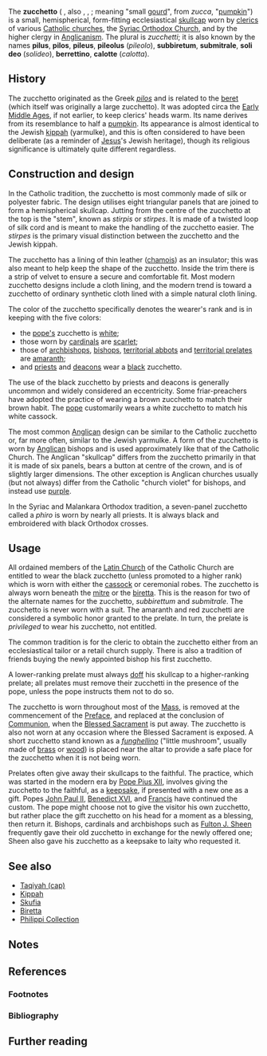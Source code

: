 The **zucchetto** ( , also , , ; meaning "small
[gourd](gourd "wikilink")", from *zucca*,
"[pumpkin](pumpkin "wikilink")") is a small, hemispherical, form-fitting
ecclesiastical [skullcap](cap "wikilink") worn by
[clerics](clergy "wikilink") of various [Catholic
churches](Catholic_church "wikilink"), the [Syriac Orthodox
Church](Syriac_Orthodox_Church "wikilink"), and by the higher clergy in
[Anglicanism](Anglicanism "wikilink"). The plural is *zucchetti*; it is
also known by the names **pilus**, **pilos**, **pileus**, **pileolus**
(*pileolo*), **subbiretum**, **submitrale**, **soli deo** (*solideo*),
**berrettino**, **calotte** (*calotta*).

## History

The zucchetto originated as the Greek *[pilos](Pileus_(hat) "wikilink")*
and is related to the [beret](beret "wikilink") (which itself was
originally a large zucchetto). It was adopted circa the [Early Middle
Ages](Early_Middle_Ages "wikilink"), if not earlier, to keep clerics'
heads warm. Its name derives from its resemblance to half a
[pumpkin](pumpkin "wikilink"). Its appearance is almost identical to the
Jewish [kippah](kippah "wikilink") (yarmulke), and this is often
considered to have been deliberate (as a reminder of
[Jesus](Jesus "wikilink")'s Jewish heritage), though its religious
significance is ultimately quite different regardless.

## Construction and design

In the Catholic tradition, the zucchetto is most commonly made of silk
or polyester fabric. The design utilises eight triangular panels that
are joined to form a hemispherical skullcap. Jutting from the centre of
the zucchetto at the top is the "stem", known as *stirpis* or *stirpes*.
It is made of a twisted loop of silk cord and is meant to make the
handling of the zucchetto easier. The *stirpes* is the primary visual
distinction between the zucchetto and the Jewish kippah.

The zucchetto has a lining of thin leather
([chamois](Chamois_leather "wikilink")) as an insulator; this was also
meant to help keep the shape of the zucchetto. Inside the trim there is
a strip of velvet to ensure a secure and comfortable fit. Most modern
zucchetto designs include a cloth lining, and the modern trend is toward
a zucchetto of ordinary synthetic cloth lined with a simple natural
cloth lining.

The color of the zucchetto specifically denotes the wearer's rank and is
in keeping with the five colors:

-   the [pope's](Pope "wikilink") zucchetto is
    [white](white "wikilink");
-   those worn by [cardinals](Cardinal_(Catholic_Church) "wikilink") are
    [scarlet](scarlet_(color) "wikilink");
-   those of [archbishops](archbishop "wikilink"),
    [bishops](Bishop_in_the_Catholic_Church "wikilink"), [territorial
    abbots](Territorial_abbey "wikilink") and [territorial
    prelates](territorial_prelate "wikilink") are
    [amaranth](Amaranth_(color) "wikilink");
-   and [priests](Priesthood_in_the_Catholic_Church "wikilink") and
    [deacons](deacon "wikilink") wear a [black](black "wikilink")
    zucchetto.

The use of the black zucchetto by priests and deacons is generally
uncommon and widely considered an eccentricity. Some friar-preachers
have adopted the practice of wearing a brown zucchetto to match their
brown habit. The [pope](pope "wikilink") customarily wears a white
zucchetto to match his white cassock.

The most common [Anglican](Anglican "wikilink") design can be similar to
the Catholic zucchetto or, far more often, similar to the Jewish
yarmulke. A form of the zucchetto is worn by
[Anglican](Anglican "wikilink") bishops and is used approximately like
that of the Catholic Church. The Anglican "skullcap" differs from the
zucchetto primarily in that it is made of six panels, bears a button at
centre of the crown, and is of slightly larger dimensions. The other
exception is Anglican churches usually (but not always) differ from the
Catholic "church violet" for bishops, and instead use
[purple](purple "wikilink").

In the Syriac and Malankara Orthodox tradition, a seven-panel zucchetto
called a *phiro* is worn by nearly all priests. It is always black and
embroidered with black Orthodox crosses.

## Usage

All ordained members of the [Latin Church](Latin_Church "wikilink") of
the Catholic Church are entitled to wear the black zucchetto (unless
promoted to a higher rank) which is worn with either the
[cassock](cassock "wikilink") or ceremonial robes. The zucchetto is
always worn beneath the [mitre](mitre "wikilink") or the
[biretta](biretta "wikilink"). This is the reason for two of the
alternate names for the zucchetto, *subbirettum* and *submitrale*. The
zucchetto is never worn with a suit. The amaranth and red zucchetti are
considered a symbolic honor granted to the prelate. In turn, the prelate
is *privileged* to wear his zucchetto, not entitled.

The common tradition is for the cleric to obtain the zucchetto either
from an ecclesiastical tailor or a retail church supply. There is also a
tradition of friends buying the newly appointed bishop his first
zucchetto.

A lower-ranking prelate must always [doff](wikt:doff "wikilink") his
skullcap to a higher-ranking prelate; all prelates must remove their
zucchetti in the presence of the pope, unless the pope instructs them
not to do so.

The zucchetto is worn throughout most of the
[Mass](Mass_(liturgy) "wikilink"), is removed at the commencement of the
[Preface](Preface_(liturgy) "wikilink"), and replaced at the conclusion
of [Communion](Liturgy_of_the_Eucharist "wikilink"), when the [Blessed
Sacrament](Blessed_Sacrament "wikilink") is put away. The zucchetto is
also not worn at any occasion where the Blessed Sacrament is exposed. A
short zucchetto stand known as a *[funghellino](funghellino "wikilink")*
("little mushroom", usually made of [brass](brass "wikilink") or
[wood](wood "wikilink")) is placed near the altar to provide a safe
place for the zucchetto when it is not being worn.

Prelates often give away their skullcaps to the faithful. The practice,
which was started in the modern era by [Pope Pius
XII](Pope_Pius_XII "wikilink"), involves giving the zucchetto to the
faithful, as a [keepsake](souvenir "wikilink"), if presented with a new
one as a gift. Popes [John Paul II](Pope_John_Paul_II "wikilink"),
[Benedict XVI](Pope_Benedict_XVI "wikilink"), and
[Francis](Pope_Francis "wikilink") have continued the custom. The pope
might choose not to give the visitor his own zucchetto, but rather place
the gift zucchetto on his head for a moment as a blessing, then return
it. Bishops, cardinals and archbishops such as [Fulton J.
Sheen](Fulton_J._Sheen "wikilink") frequently gave their old zucchetto
in exchange for the newly offered one; Sheen also gave his zucchetto as
a keepsake to laity who requested it.

## See also

-   [Taqiyah (cap)](Taqiyah_(cap) "wikilink")
-   [Kippah](Kippah "wikilink")
-   [Skufia](Skufia "wikilink")
-   [Biretta](Biretta "wikilink")
-   [Philippi Collection](Philippi_Collection "wikilink")

## Notes

## References

### Footnotes

### Bibliography



## Further reading

